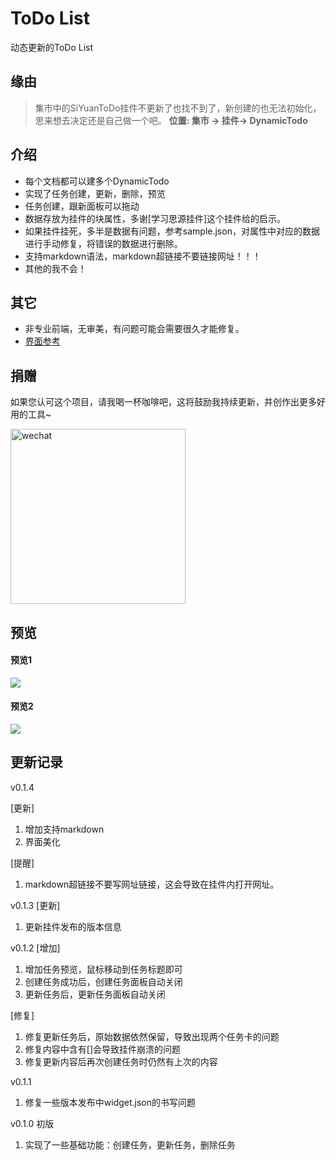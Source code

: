 # ToDo List

动态更新的ToDo List

## 缘由

> 集市中的SiYuanToDo挂件不更新了也找不到了，新创建的也无法初始化，思来想去决定还是自己做一个吧。 **位置: 集市 -> 挂件-> DynamicTodo**


## 介绍
* 每个文档都可以建多个DynamicTodo
* 实现了任务创建，更新，删除，预览
* 任务创建，跟新面板可以拖动
* 数据存放为挂件的块属性，多谢[学习思源挂件]这个挂件给的启示。
* 如果挂件挂死，多半是数据有问题，参考sample.json，对属性中对应的数据进行手动修复，将错误的数据进行删除。
* 支持markdown语法，markdown超链接不要链接网址！！！
* 其他的我不会！

## 其它

* 非专业前端，无审美，有问题可能会需要很久才能修复。
* [界面参考](https://dribbble.com/shots/14552329--Exploration-Task-Management-Dashboard/attachments/6241009?mode=media)

## 捐赠

如果您认可这个项目，请我喝一杯咖啡吧，这将鼓励我持续更新，并创作出更多好用的工具~

<div>
<img src="https://cdn.jsdelivr.net/gh/hito0512/ImageStore/zs.jpg" alt="wechat" style="width:280px;height:280px;" />
</div>


## 预览

#### 预览1
<div>
<img src="https://cdn.jsdelivr.net/gh/hito0512/ImageStore/1.png"  />
</div>


#### 预览2
<div>
<img src="https://cdn.jsdelivr.net/gh/hito0512/ImageStore/2.png"  />
</div>


## 更新记录
v0.1.4

[更新]
1. 增加支持markdown
2. 界面美化

[提醒]
1. markdown超链接不要写网址链接，这会导致在挂件内打开网址。

v0.1.3
[更新]
1. 更新挂件发布的版本信息

v0.1.2
[增加]
1. 增加任务预览，鼠标移动到任务标题即可
2. 创建任务成功后，创建任务面板自动关闭
3. 更新任务后，更新任务面板自动关闭

[修复]
1. 修复更新任务后，原始数据依然保留，导致出现两个任务卡的问题
2. 修复内容中含有[]会导致挂件崩溃的问题
3. 修复更新内容后再次创建任务时仍然有上次的内容


v0.1.1
1. 修复一些版本发布中widget.json的书写问题

v0.1.0 初版
1. 实现了一些基础功能：创建任务，更新任务，删除任务
   
